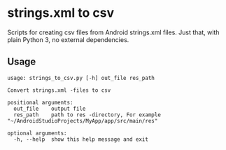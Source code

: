 # strings.xml to csv

Scripts for creating csv files from Android strings.xml files. Just
that, with plain Python 3, no external dependencies.

## Usage

```
usage: strings_to_csv.py [-h] out_file res_path

Convert strings.xml -files to csv

positional arguments:
  out_file    output file
  res_path    path to res -directory, For example "~/AndroidStudioProjects/MyApp/app/src/main/res"

optional arguments:
  -h, --help  show this help message and exit
```
